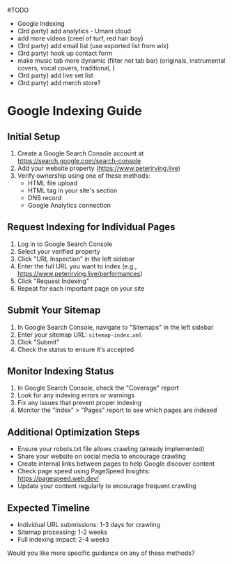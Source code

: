 #TODO 

- Google Indexing
- (3rd party) add analytics - Umani cloud
- add more videos (creel of turf, red hair boy)
- (3rd party) add email list (use exported list from wix)
- (3rd party) hook up contact form
- make music tab more dynamic (filter not tab bar) (originals, instrumental covers, vocal covers, traditional, )
- (3rd party) add live set list
- (3rd party) add merch store?



# Google Indexing Guide

## Initial Setup
1. Create a Google Search Console account at https://search.google.com/search-console
2. Add your website property (https://www.peterirving.live)
3. Verify ownership using one of these methods:
   - HTML file upload
   - HTML tag in your site's <head> section
   - DNS record
   - Google Analytics connection

## Request Indexing for Individual Pages
1. Log in to Google Search Console
2. Select your verified property
3. Click "URL Inspection" in the left sidebar
4. Enter the full URL you want to index (e.g., https://www.peterirving.live/performances)
5. Click "Request Indexing"
6. Repeat for each important page on your site

## Submit Your Sitemap
1. In Google Search Console, navigate to "Sitemaps" in the left sidebar
2. Enter your sitemap URL: `sitemap-index.xml`
3. Click "Submit"
4. Check the status to ensure it's accepted

## Monitor Indexing Status
1. In Google Search Console, check the "Coverage" report
2. Look for any indexing errors or warnings
3. Fix any issues that prevent proper indexing
4. Monitor the "Index" > "Pages" report to see which pages are indexed

## Additional Optimization Steps
- Ensure your robots.txt file allows crawling (already implemented)
- Share your website on social media to encourage crawling
- Create internal links between pages to help Google discover content
- Check page speed using PageSpeed Insights: https://pagespeed.web.dev/
- Update your content regularly to encourage frequent crawling

## Expected Timeline
- Individual URL submissions: 1-3 days for crawling
- Sitemap processing: 1-2 weeks
- Full indexing impact: 2-4 weeks

Would you like more specific guidance on any of these methods?